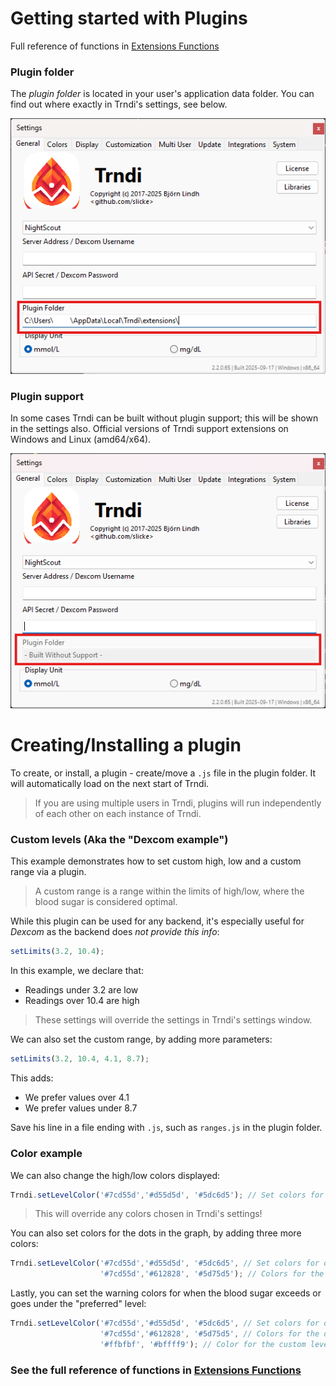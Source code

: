 # Getting started with Plugins
Full reference of functions in [Extensions Functions](Extensions_functions.md)

### Plugin folder
The _plugin folder_ is located in your user's application data folder. You can find out where exactly in Trndi's settings, see below.

![Window](../doc/img/ext.png)

### Plugin support
In some cases Trndi can be built without plugin support; this will be shown in the settings also. Official versions of Trndi support extensions on Windows and Linux (amd64/x64).

![Window](../doc/img/no_ext.png)

# Creating/Installing a plugin
To create, or install, a plugin - create/move a ```.js``` file in the plugin folder. It will automatically load on the next start of Trndi.
> If you are using multiple users in Trndi, plugins will run independently of each other on each instance of Trndi.

### Custom levels (Aka the "Dexcom example")
This example demonstrates how to set custom high, low and a custom range via a plugin.
> A custom range is a range within the limits of high/low, where the blood sugar is considered optimal.

While this plugin can be used for any backend, it's especially useful for _Dexcom_ as the backend does _not provide this info_:

```javascript
setLimits(3.2, 10.4);
```
In this example, we declare that:
* Readings under 3.2 are low
* Readings over 10.4 are high
> These settings will override the settings in Trndi's settings window.

We can also set the custom range, by adding more parameters:
```javascript
setLimits(3.2, 10.4, 4.1, 8.7);
```
This adds:
* We prefer values over 4.1
* We prefer values under 8.7

Save his line in a file ending with ```.js```, such as ```ranges.js``` in the plugin folder.
### Color example
We can also change the high/low colors displayed:
```javascript
Trndi.setLevelColor('#7cd55d','#d55d5d', '#5dc6d5'); // Set colors for okay readings, high readings and low readings with HTML colors
```
> This will override any colors chosen in Trndi's settings!

You can also set colors for the dots in the graph, by adding three more colors:
```javascript
Trndi.setLevelColor('#7cd55d','#d55d5d', '#5dc6d5', // Set colors for okay readings, high readings and low readings with HTML colors
                    '#7cd55d','#612828', '#5d75d5'); // Colors for the dots (ok, hi, lo)
```

Lastly, you can set the warning colors for when the blood sugar exceeds or goes under the "preferred" level:
```javascript
Trndi.setLevelColor('#7cd55d','#d55d5d', '#5dc6d5', // Set colors for okay readings, high readings and low readings with HTML colors
                    '#7cd55d','#612828', '#5d75d5', // Colors for the dots (ok, hi, lo)
                    '#ffbfbf', '#bffff9'); // Color for the custom levels set in NightScout (or via JS) (hi, lo)
```

### See the full reference of functions in [Extensions Functions](Extensions_functions.md)